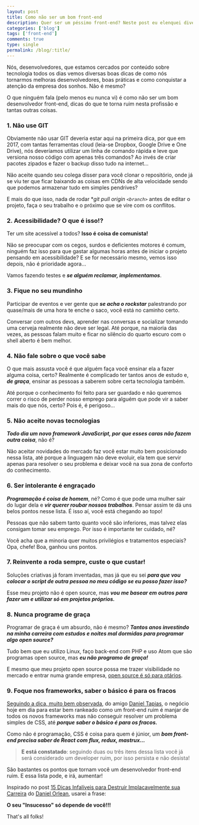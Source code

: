 ```yaml
---
layout: post
title: Como não ser um bom front-end
description: Quer ser um péssimo front-end? Neste post eu elenquei diversos pontos que farão você alcançar esta desgraça.
categories: ['blog']
tags: ['front-end']
comments: true
type: single
permalink: /blog/:title/
---
```


Nós, desenvolvedores, que estamos cercados por conteúdo sobre tecnologia todos os dias vemos diversas boas dicas de como nós tornarmos melhoras desenvolvedores, boas práticas e como conquistar a atenção da empresa dos sonhos. Não é mesmo?

O que ninguém fala (pelo menos eu nunca vi) é como não ser um bom desenvolvedor front-end, dicas do que te torna ruim nesta profissão e tantas outras coisas.

### 1. Não use GIT

Obviamente não usar GIT deveria estar aqui na primeira dica, por que em 2017, com tantas ferramentas cloud (leia-se Dropbox, Google Drive e One Drive), nós deveríamos utilizar um linha de comando rápida e leve que versiona nosso código com apenas três comandos? Ao invés de criar pacotes zipados e fazer o backup disso tudo na internet…

Não aceite quando seu colega disser para você clonar o repositório, onde já se viu ter que ficar baixando as coisas em CDNs de alta velocidade sendo que podemos armazenar tudo em simples pendrives?

E mais do que isso, nada de rodar **git pull origin `<branch>`* antes de editar o projeto, faça o seu trabalho e o próximo que se vire com os conflitos.

### 2. Acessibilidade? O que é isso!?

Ter um site acessível a todos? **Isso é coisa de comunista!**

Não se preocupar com os cegos, surdos e deficientes motores é comum, ninguém faz isso para que gastar algumas horas antes de iniciar o projeto pensando em acessibilidade? E se for necessário mesmo, vemos isso depois, não é prioridade agora…

Vamos fazendo testes e ***se alguém reclamar, implementamos***.

### 3. Fique no seu mundinho

Participar de eventos e ver gente que ***se acha o rockstar*** palestrando por quase/mais de uma hora te enche o saco, você está no caminho certo.

Conversar com outros devs, aprender nas conversas e socializar tomando uma cerveja realmente não deve ser legal. Até porque, na maioria das vezes, as pessoas falam muito e ficar no silêncio do quarto escuro com o shell aberto é bem melhor.

### 4. Não fale sobre o que você sabe

O que mais assusta você é que alguém faça você ensinar ela a fazer alguma coisa, certo? Realmente é complicado ter tantos anos de estudo e, ***de graça***, ensinar as pessoas a saberem sobre certa tecnologia também.

Até porque o conhecimento foi feito para ser guardado e não queremos correr o risco de perder nosso emprego para alguém que pode vir a saber mais do que nós, certo? Pois é, é perigoso…

### 5. Não aceite novas tecnologias

***Todo dia um novo framework JavaScript, por que esses caras não fazem outra coisa***, não é?

Não aceitar novidades do mercado faz você estar muito bem posicionado nessa lista, até porque a linguagem não deve evoluir, ela tem que servir apenas para resolver o seu problema e deixar você na sua zona de conforto do conhecimento.

### 6. Ser intolerante é engraçado

***Programação é coisa de homem***, né? Como é que pode uma mulher sair do lugar dela e ***vir querer roubar nossos trabalhos***. Pensar assim te dá uns belos pontos nesse lista. É isso aí, você está chegando ao topo!

Pessoas que não sabem tanto quanto você são inferiores, mas talvez elas consigam tomar seu emprego. Por isso é importante ter cuidado, né?

Você acha que a minoria quer muitos privilégios e tratamentos especiais? Opa, chefe! Boa, ganhou uns pontos.

### 7. Reinvente a roda sempre, custe o que custar!

Soluções criativas já foram inventadas, mas já que eu sei ***para que vou colocar o script de outra pessoa no meu código se eu posso fazer isso?***

Esse meu projeto não é open source, mas ***vou me basear em outros para fazer um e utilizar só em projetos próprios.***

### 8. Nunca programe de graça

Programar de graça é um absurdo, não é mesmo? ***Tantos anos investindo na minha carreira com estudos e noites mal dormidas para programar algo open source?***

Tudo bem que eu utilizo Linux, faço back-end com PHP e uso Atom que são programas open source, mas ***eu não programo de graça!***

E mesmo que meu projeto open source possa me trazer visibilidade no mercado e entrar numa grande empresa, [open source é só para otários](/como-contribuir-em-projetos-open-source/).

### 9. Foque nos frameworks, saber o básico é para os fracos

[Seguindo a dica, muito bem observada](https://twitter.com/tapmorales/status/931517202234335233), do amigo [Daniel Tapias](https://twitter.com/tapmorales/), o negócio hoje em dia para estar bem rankeado como um front-end ruim é manjar de todos os novos frameworks mas não conseguir resolver um problema simples de CSS, até ***porque saber o básico é para os fracos.***

Como não é programação, CSS é coisa para quem é júnior, um ***bom front-end precisa saber de React com flux, redux, mastrux…***

> **E está constatado**: seguindo duas ou três itens dessa lista você já será considerado um developer ruim, por isso persista e não desista!

São bastantes os pontos que tornam você um desenvolvedor front-end ruim. E essa lista pode, e irá, aumentar!

Inspirado no post [15 Dicas Infalíveis para Destruir Implacavelmente sua Carreira](https://medium.com/@danielorlean/15-dicas-infal%C3%ADveis-para-destruir-implacavelmente-sua-carreira-7ce04f34a76) do [Daniel Orlean](https://medium.com/u/c0c05f30f30f), usarei a frase:

**O seu "Insucesso" só depende de você!!!**

That's all folks!